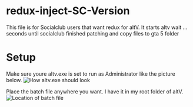 # redux-inject-SC-Version
This file is for Socialclub users that want redux for altV. It starts altv wait ... seconds until socialclub finished patching and copy files to gta 5 folder 

# Setup
Make sure youre altv.exe is set to run as Administrator like the picture below.
![How altv.exe should look](https://i.gyazo.com/thumb/1200/ca079d6b84ef72e6553ef60dd65ae0a8-png.jpg)

Place the batch file anywhere you want. I have it in my root folder of altV.
![Location of batch file](https://images-ext-2.discordapp.net/external/hArVB_SmR9-cTTyNQdLwSsBSnjrpUFv-BtguTXjOIKk/https/i.gyazo.com/thumb/1200/94c7355e02d62304ba081541eccd20b0-png.jpg)
